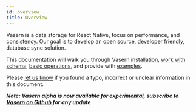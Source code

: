 ```yaml
---
id: overview
title: Overview
---
```


Vasern is a data storage for React Native, focus on performance, and consistency. Our goal is to develop an open source, developer friendly, database sync solution.

This documentation will walk you through Vasern [installation](install-vasern.md), 
[work with schema](write-schema.md),
[basic operations](basic-crud-operations.md), and provide with [examples](todo-example.md).

Please [let us know](support-and-feedback.md) if you found a typo, incorrect or unclear information in this document.

**_Note: Vasern alpha is now available for experimental, subscribe to [Vasern on Github](https://github.com/ambistudio/vasern) for any update_**